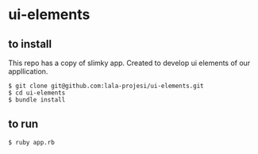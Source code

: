 ui-elements
===========

## to install

This repo has a copy of slimky app. Created to develop ui elements of our appllication.

    $ git clone git@github.com:lala-projesi/ui-elements.git
    $ cd ui-elements
    $ bundle install

## to run

    $ ruby app.rb
